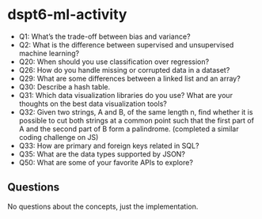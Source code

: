 # dspt6-ml-activity


* Q1: What’s the trade-off between bias and variance?
* Q2: What is the difference between supervised and unsupervised machine learning?
* Q20: When should you use classification over regression?
* Q26: How do you handle missing or corrupted data in a dataset?
* Q29: What are some differences between a linked list and an array?
* Q30: Describe a hash table.
* Q31: Which data visualization libraries do you use? What are your thoughts on the best data visualization tools?
* Q32: Given two strings, A and B, of the same length n, find whether it is possible to cut both strings at a common point such that the first part of A and the second part of B form a palindrome. (completed a similar coding challenge on JS)
* Q33: How are primary and foreign keys related in SQL?
* Q35: What are the data types supported by JSON? 
* Q50: What are some of your favorite APIs to explore? 

## Questions
No questions about the concepts, just the implementation. 
